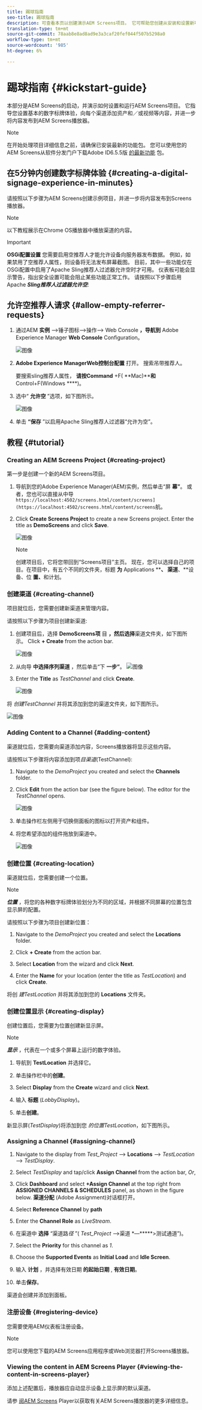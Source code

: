 ```yaml
---
title: 踢球指南
seo-title: 踢球指南
description: 可查看本页以创建演示AEM Screens项目。 它可帮助您创建从安装和设置新项目开始的数字标牌体验，以便在AEM Screens播放器中查看您的内容。
translation-type: tm+mt
source-git-commit: 78aab8e8ad8ad9e3a3caf20fef044f507b5298a0
workflow-type: tm+mt
source-wordcount: '985'
ht-degree: 6%

---
```



# 踢球指南 {#kickstart-guide}

本部分是AEM Screens的启动，并演示如何设置和运行AEM Screens项目。 它指导您设置基本的数字标牌体验，向每个渠道添加资产和／或视频等内容，并进一步将内容发布到AEM Screens播放器。

>[!NOTE]
>在开始处理项目详细信息之前，请确保已安装最新的功能包。 您可以使用您的AEM Screens从软件分发门户下载Adobe ID6.5.5版 [的最新功能](https://experience.adobe.com/#/downloads/content/software-distribution/en/aem.html) 包。

## 在5分钟内创建数字标牌体验 {#creating-a-digital-signage-experience-in-minutes}

请按照以下步骤为AEM Screens创建示例项目，并进一步将内容发布到Screens播放器。

>[!NOTE]
>以下教程展示在Chrome OS播放器中播放渠道的内容。

>[!IMPORTANT]
>**OSGi配置设置**
>您需要启用空推荐人才能允许设备向服务器发布数据。 例如，如果禁用了空推荐人属性，则设备将无法发布屏幕截图。 目前，其中一些功能仅在OSGi配置中启用了Apache Sling推荐人过滤器允许空时才可用。 仪表板可能会显示警告，指出安全设置可能会阻止某些功能正常工作。
>请按照以下步骤启用Apache ***Sling推荐人过滤器允许空***:


## 允许空推荐人请求 {#allow-empty-referrer-requests}

1. 通过AEM **实例** —>锤子图标—>操作—> Web Console **，导航到** Adobe Experience Manager **Web Console** Configuration。

   ![图像](assets/config/empty-ref1.png)

1. **Adobe Experience ManagerWeb控制台配置** 打开。 搜索吊带推荐人。

   要搜索sling推荐人属性， **请按Command** +F( **Mac)****和** Control+F(Windows ****)。

1. 选中“ **允许空** ”选项，如下图所示。

   ![图像](assets/config/empty-ref2.png)

1. 单击 **“保存** ”以启用Apache Sling推荐人过滤器“允许为空”。


## 教程 {#tutorial}

### Creating an AEM Screens Project {#creating-project}

第一步是创建一个新的AEM Screens项目。

1. 导航到您的Adobe Experience Manager(AEM)实例，然后单击“屏 **幕”**。 或者，您也可以直接从中导 `https://localhost:4502/screens.html/content/screens](https://localhost:4502/screens.html/content/screens`航。

1. Click **Create Screens Project** to create a new Screens project. Enter the title as **DemoScreens** and click **Save**.

   ![图像](assets/kickstart/demo-1.png)

   >[!NOTE]
   >创建项目后，它将您带回到“Screens项目”主页。 现在，您可以选择自己的项目。在项目中，有五个不同的文件夹，标题 **为** Applications ****、 **渠道****、**&#x200B;设备、位 **置、**&#x200B;和计划。


### 创建渠道 {#creating-channel}

项目就位后，您需要创建新渠道来管理内容。

请按照以下步骤为项目创建新渠道:

1. 创建项目后，选择 **DemoScreens项** 目 **，然后选择**&#x200B;渠道文件夹，如下图所示。 Click **+ Create** from the action bar.

   ![图像](assets/kickstart/demo-2.png)

1. 从向导 **中选择序列渠道** ，然后单击“下 **一步”**。
   ![图像](assets/kickstart/demo-3.png)

1. Enter the **Title** as *TestChannel* and click **Create**.

   ![图像](assets/kickstart/demo-4.png)

将 *创建TestChannel* 并将其添加到您的渠道文件夹，如下图所示。

![图像](assets/kickstart/demo-5.png)

### Adding Content to a Channel {#adding-content}

渠道就位后，您需要向渠道添加内容，Screens播放器将显示这些内容。

请按照以下步骤将内容添加到项&#x200B;*目渠道*(TestChannel):

1. Navigate to the *DemoProject* you created and select the **Channels** folder.

1. Click **Edit** from the action bar (see the figure below). The editor for the *TestChannel* opens.

   ![图像](assets/kickstart/demo-6.png)

1. 单击操作栏左侧用于切换侧面板的图标以打开资产和组件。

1. 将您希望添加的组件拖放到渠道中。

   ![图像](assets/kickstart/demo-7.png)

### 创建位置 {#creating-location}

渠道就位后，您需要创建一个位置。

>[!NOTE]
>***位置*** ，将您的各种数字标牌体验划分为不同的区域，并根据不同屏幕的位置包含显示屏的配置。

请按照以下步骤为项目创建新位置：

1. Navigate to the *DemoProject* you created and select the **Locations** folder.

1. Click **+ Create** from the action bar.

1. Select **Location** from the wizard and click **Next**.

1. Enter the **Name** for your location (enter the title as *TestLocation*) and click **Create**.

将创 *建TestLocation* 并将其添加到您的 **Locations** 文件夹。


### 创建位置显示 {#creating-display}

创建位置后，您需要为位置创建新显示屏。

>[!NOTE]
>***显示*** ，代表在一个或多个屏幕上运行的数字体验。

1. 导航到 **TestLocation** 并选择它。

1. 单击操作栏中的&#x200B;**创建**。

1. Select **Display** from the **Create** wizard and click **Next**.

1. 输入 **标题** (*LobbyDisplay*)。

1. 单击&#x200B;**创建**。

新显示屏(*TestDisplay*)将添加到您 *的位置TestLocation*，如下图所示。

### Assigning a Channel {#assigning-channel}

1. Navigate to the display from *Test_Project* --> **Locations** --> *TestLocation* --> *TestDisplay*.

1. Select *TestDisplay* and tap/click **Assign Channel** from the action bar, *Or*,

1. Click **Dashboard** and select **+Assign Channel** at the top right from **ASSIGNED CHANNELS &amp; SCHEDULES** panel, as shown in the figure below. **渠道分配** (Adobe Assignment)对话框打开。

1. Select **Reference Channel** by **path**

1. Enter the **Channel Role** as *LiveStream*.

1. 在渠道中 **选择** “渠道路&#x200B;*径* ”( *Test_Project* —>渠道 *—*****>测试通道”)。

1. Select the **Priority** for this channel as *1*.

1. Choose the **Supported Events** as **Initial Load** and **Idle Screen**.

1. 输入 **计划** ，并选择有效日期 **的起始日期** , **有效日期**。

1. 单击&#x200B;**保存**。

渠道会创建并添加到面板。



### 注册设备 {#registering-device}

您需要使用AEM仪表板注册设备。

>[!NOTE]
>您可以使用您下载的AEM Screens应用程序或Web浏览器打开Screens播放器。



### Viewing the content in AEM Screens Player {#viewing-the-content-in-screens-player}

添加上述配置后，播放器应自动显示设备上显示屏的默认渠道。



请参 [阅AEM Screens](working-with-screens-player.md) Player以获取有关AEM Screens播放器的更多详细信息。
